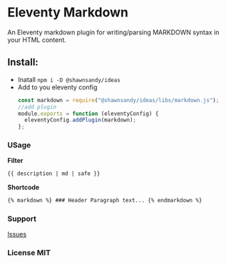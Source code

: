 # Eleventy Markdown

An Eleventy markdown plugin for writing/parsing MARKDOWN syntax in your HTML content.

## Install:

- Inatall `npm i -D @shawnsandy/ideas`
- Add to you eleventy config
  ```js
  const markdown = require("@shawnsandy/ideas/libs/markdown.js");
  //add plugin
  module.exports = function (eleventyConfig) {
    eleventyConfig.addPlugin(markdown);
  };
  ```

### USage

**Filter**

```html
{{ description | md | safe }}
```

**Shortcode**

```html
{% markdown %} ### Header Paragraph text... {% endmarkdown %}
```

### Support

[Issues](https://github.com/shawn-sandy/ideas/issues)

### License MIT
